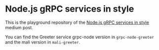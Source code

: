# Node.js gRPC services in style

This is the playground repository of the [Node.js gRPC services in style]() medium post.

You can find the Greeter service grpc-node version in `grpc-node-greeter` and the mali version in `mali-greeter`.
